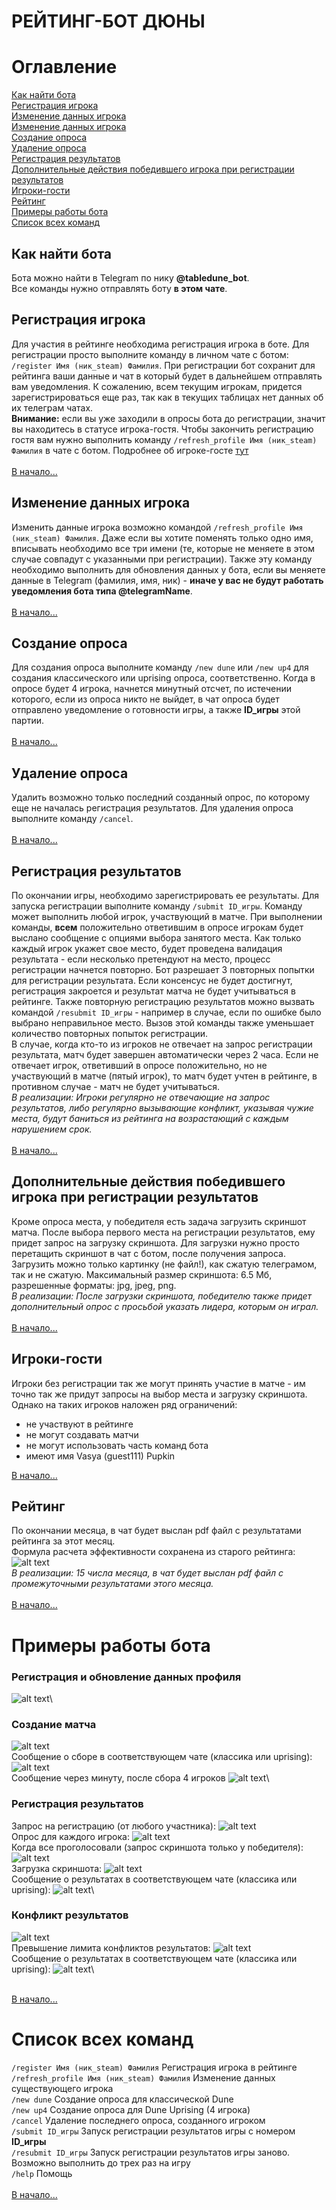 # РЕЙТИНГ-БОТ ДЮНЫ

# <a id="home"/> Оглавление

[Как найти бота](#chat)\
[Регистрация игрока](#register)\
[Изменение данных игрока](#refresh-profile)\
[Изменение данных игрока](#refresh-profile)\
[Создание опроса](#create-poll)\
[Удаление опроса](#delete-poll)\
[Регистрация результатов](#result-submit)\
[Дополнительные действия победившего игрока при регистрации результатов](#winner-actions)\
[Игроки-гости](#guest-players)\
[Рейтинг](#rating)\
[Примеры работы бота](#examples)\
[Список всех команд](#commands)

## <a id="chat"/> Как найти бота

Бота можно найти в Telegram по нику <b>@tabledune_bot</b>.\
Все команды нужно отправлять боту <b>в этом чате</b>.

## <a id="register"/> Регистрация игрока

Для участия в рейтинге необходима регистрация игрока в боте. Для регистрации просто выполните команду в личном чате с
ботом: `/register Имя (ник_steam) Фамилия`. При регистрации бот сохранит для рейтинга ваши данные и чат в который будет в
дальнейшем отправлять вам уведомления. К сожалению, всем текущим игрокам, придется зарегистрироваться еще раз, так как в текущих
таблицах нет данных об их телеграм чатах.\
**Внимание:** если вы уже заходили в опросы бота до регистрации, значит вы находитесь в статусе игрока-гостя. Чтобы закончить
регистрацию гостя вам нужно выполнить команду `/refresh_profile Имя (ник_steam) Фамилия` в чате с ботом. Подробнее об 
игроке-госте [тут](#guest-players)\
\
[В начало...](#home)

## <a id="refresh-profile"/> Изменение данных игрока

Изменить данные игрока возможно командой `/refresh_profile Имя (ник_steam) Фамилия`. Даже если вы хотите поменять только
одно имя, вписывать необходимо все три имени (те, которые не меняете в этом случае совпадут с указанными при регистрации).
Также эту команду необходимо выполнить для обновления данных у бота, если вы меняете данные в Telegram (фамилия, имя, 
ник) - **иначе у вас не будут работать уведомления бота типа @telegramName**. \
\
[В начало...](#home)

## <a id="create-poll"/> Создание опроса

Для создания опроса выполните команду `/new dune` или `/new up4` для создания классического или uprising опроса,
соответственно. Когда в опросе будет 4 игрока, начнется минутный отсчет, по истечении которого, если из опроса никто 
не выйдет, в чат опроса будет отправлено уведомление о готовности игры, а также **ID_игры** этой партии.\
\
[В начало...](#home)

## <a id="delete-poll"/> Удаление опроса

Удалить возможно только последний созданный опрос, по которому еще не началась регистрация результатов.
Для удаления опроса выполните команду `/cancel`.\
\
[В начало...](#home)

## <a id="result-submit"/> Регистрация результатов

По окончании игры, необходимо зарегистрировать ее результаты. Для запуска регистрации выполните команду `/submit ID_игры`.
Команду может выполнить любой игрок, участвующий в матче. При выполнении команды, **всем** положительно ответившим в опросе
игрокам будет выслано сообщение с опциями выбора занятого места. Как только каждый игрок укажет свое место, будет проведена
валидация результата - если несколько претендуют на место, процесс регистрации начнется повторно. Бот разрешает 3 повторных
попытки для регистрации результата. Если консенсус не будет достигнут, регистрация закроется и результат матча не будет
учитываться в рейтинге. Также повторную регистрацию результатов можно вызвать командой `/resubmit ID_игры` - например в
случае, если по ошибке было выбрано неправильное место. Вызов этой команды также уменьшает количество повторных попыток
регистрации.\
В случае, когда кто-то из игроков не отвечает на запрос регистрации результата, матч будет завершен автоматически через
2 часа. Если не отвечает игрок, ответивший в опросе положительно, но не участвующий в матче (пятый игрок), то матч будет
учтен в рейтинге, в противном случае - матч не будет учитываться.\
_В реализации: Игроки регулярно не отвечающие на запрос результатов, либо регулярно вызывающие конфликт, указывая
чужие места, будут баниться из рейтинга на возрастающий с каждым нарушением срок._\
\
[В начало...](#home)

## <a id="winner-actions"/> Дополнительные действия победившего игрока при регистрации результатов

Кроме опроса места, у победителя есть задача загрузить скриншот матча. После выбора первого места на регистрации результатов,
ему придет запрос на загрузку скриншота. Для загрузки нужно просто перетащить скриншот в чат с ботом, после получения запроса.
Загрузить можно только картинку (не файл!), как сжатую телеграмом, так и не сжатую. Максимальный размер скриншота: 6.5 Мб, 
разрешенные форматы: jpg, jpeg, png.\
_В реализации: После загрузки скриншота, победителю также придет дополнительный опрос с просьбой указать лидера, которым
он играл._\
\
[В начало...](#home)

## <a id="guest-players"/> Игроки-гости

Игроки без регистрации так же могут принять участие в матче - им точно так же придут запросы на выбор места и загрузку 
скриншота. Однако на таких игроков наложен ряд ограничений:
- не участвуют в рейтинге
- не могут создавать матчи 
- не могут использовать часть команд бота
- имеют имя Vasya (guest111) Pupkin


[В начало...](#home)

## <a id="rating"/> Рейтинг

По окончании месяца, в чат будет выслан pdf файл с результатами рейтинга за этот месяц.\
Формула расчета эффективности сохранена из старого рейтинга:
![alt text](help/efficiency.jpg)\
_В реализации: 15 числа месяца, в чат будет выслан pdf файл с промежуточными результатами этого месяца._\
\
[В начало...](#home)

# <a id="examples"/>Примеры работы бота

### Регистрация и обновление данных профиля

![alt text](help/register.jpg)\

### Создание матча

![alt text](help/new_request.jpg)\
Сообщение о сборе в соответствующем чате (классика или uprising):
![alt text](help/new_reply.jpg)\
Сообщение через минуту, после сбора 4 игроков
![alt text](help/match_start.jpg)\

### Регистрация результатов

Запрос на регистрацию (от любого участника):
![alt text](help/submit_request.jpg)\
Опрос для каждого игрока:
![alt text](help/submit_reply.jpg)\
Когда все проголосовали (запрос скриншота только у победителя):
![alt text](help/submit_reply2.jpg)\
Загрузка скриншота:
![alt text](help/submit_screenshot.jpg)\
Сообщение о результатах в соответствующем чате (классика или uprising):
![alt text](help/match_finish.jpg)\

### Конфликт результатов

![alt text](help/resubmit.jpg)\
Превышение лимита конфликтов результатов:
![alt text](help/resubmit_fail1.jpg)\
Сообщение о результатах в соответствующем чате (классика или uprising):
![alt text](help/resubmit_fail2.jpg)\

\
[В начало...](#home)

# <a id="commands"/> Список всех команд

`/register Имя (ник_steam) Фамилия` Регистрация игрока в рейтинге\
`/refresh_profile Имя (ник_steam) Фамилия` Изменение данных существующего игрока\
`/new dune` Создание опроса для классической Dune\
`/new up4` Создание опроса для Dune Uprising (4 игрока)\
`/cancel` Удаление последнего опроса, созданного игроком\
`/submit ID_игры` Запуск регистрации результатов игры с номером **ID_игры**\
`/resubmit ID_игры` Запуск регистрации результатов игры заново. Возможно выполнить до трех раз на игру\
`/help` Помощь\
\
[В начало...](#home)
